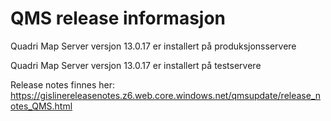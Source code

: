 # QMS release informasjon

Quadri Map Server versjon 13.0.17 er installert på produksjonsservere

Quadri Map Server versjon 13.0.17 er installert på testservere

Release notes finnes her:
https://gislinereleasenotes.z6.web.core.windows.net/qmsupdate/release_notes_QMS.html
